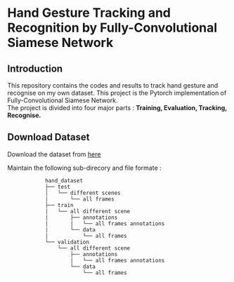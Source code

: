 # Hand Gesture Tracking and Recognition by Fully-Convolutional Siamese Network

## Introduction
This repository contains the codes and results to track hand gesture and recognise on my own dataset. This project is the Pytorch implementation of Fully-Convolutional Siamese Network.  
The project is divided into four major parts : **Training, Evaluation, Tracking, Recognise.**

## Download Dataset
Download the dataset from [here](https://drive.google.com/file/d/1vS9Lhy1XOs-WnWJ-0MPYkFEImt03-B13/view?usp=sharing)

Maintain the following sub-direcory and file formate : 

                hand_dataset  
                ├── test  
                │   └── different scenes  
                |       └── all frames  
                ├── train  
                |   └── all different scene  
                |       ├── annotations  
                |       |   └── all frames annotations  
                |       └── data  
                |           └── all frames  
                └── validation  
                    └── all different scene  
                        ├── annotations  
                        |   └── all frames annotations  
                        └── data  
                            └── all frames  

